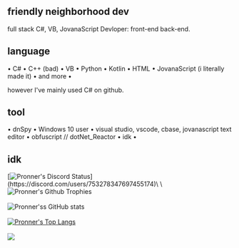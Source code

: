 ## friendly neighborhood dev

full stack C#, VB, JovanaScript Devloper: front-end back-end.

## language

• C#
• C++ (bad)
• VB
• Python
• Kotlin
• HTML
• JovanaScript (i literally made it)
• and more 
•

however I've mainly used C# on github.

## tool

• dnSpy
• Windows 10 user
• visual studio, vscode, cbase, jovanascript text editor
• obfuscript // dotNet_Reactor
• idk
•

## idk

[![Pronner's Discord Status](https://lanyard.cnrad.dev/api/753278347697455174?theme=dark&animated=true&borderRadius=10px&idleMessage=Coding%20literally%20all%20the%20time.)](https://discord.com/users/753278347697455174)\
\
![Pronner's Github Trophies](https://github-profile-trophy.vercel.app/?username=ryo-ma&theme=discord)\
\
![Pronner'ss GitHub stats](https://github-readme-stats.vercel.app/api?username=Pronner&show_icons=true&theme=radical)\
\
[![Pronner's Top Langs](https://github-readme-stats.vercel.app/api/top-langs/?username=Pronner&theme=radical&show_icons=true&layout=compact)](https://github.com/Pronner/github-readme-stats)\
\
![](https://komarev.com/ghpvc/?username=Pronner&color=blue&style=flat-square)
